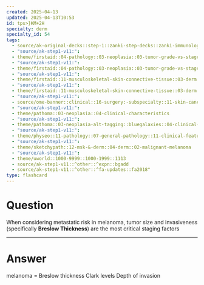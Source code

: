 ```yaml
---
created: 2025-04-13
updated: 2025-04-13T10:53
id: tps>}KM+2H
specialty: derm
specialty_id: 54
tags:
  - source/ak-original-decks::step-1::zanki-step-decks::zanki-immunology-+-general-pathology::pathoma-chapter-3-(neoplasia)
  - "source/ak-step1-v11:": 
  - theme/firstaid::04-pathology::03-neoplasia::03-tumor-grade-vs-stage
  - "source/ak-step1-v11:": 
  - theme/firstaid::04-pathology::03-neoplasia::03-tumor-grade-vs-stage::stage
  - "source/ak-step1-v11:": 
  - theme/firstaid::11-musculoskeletal-skin-connective-tissue::03-derm::16-skin-cancer
  - "source/ak-step1-v11:": 
  - theme/firstaid::11-musculoskeletal-skin-connective-tissue::03-derm::16-skin-cancer::melanoma
  - "source/ak-step1-v11:": 
  - source/ome-banner::clinical::16-surgery:-subspecialty::11-skin-cancer
  - "source/ak-step1-v11:": 
  - theme/pathoma::03-neoplasia::04-clinical-characteristics
  - "source/ak-step1-v11:": 
  - theme/pathoma::03-neoplasia-alt-tagging::bluegalaxies::04-clinical-characteristics::basics
  - "source/ak-step1-v11:": 
  - theme/physeo::11-pathology::07-general-pathology::11-clinical-features-neoplasia
  - "source/ak-step1-v11:": 
  - theme/sketchypath::12-msk-&-derm::04-derm::02-malignant-melanoma
  - "source/ak-step1-v11:": 
  - theme/uworld::1000-9999::1000-1999::1113
  - source/ak-step1-v11::^other::^expn::bgadd
  - source/ak-step1-v11::^other::^fa-updates::fa2018"
type: flashcard
---
```


# Question
When considering metastatic risk in melanoma, tumor size and invasiveness (specifically **Breslow Thickness**) are the most critical staging factors

---

# Answer
melanoma = Breslow thickness Clark levels Depth of invasion